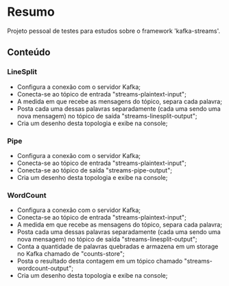 # Resumo
Projeto pessoal de testes para estudos sobre o framework 'kafka-streams'.

## Conteúdo

### LineSplit
- Configura a conexão com o servidor Kafka;
- Conecta-se ao tópico de entrada "streams-plaintext-input";
- A medida em que recebe as mensagens do tópico, separa cada palavra;
- Posta cada uma dessas palavras separadamente (cada uma sendo uma nova mensagem) no tópico de saída "streams-linesplit-output";
- Cria um desenho desta topologia e exibe na console;

### Pipe
- Configura a conexão com o servidor Kafka;
- Conecta-se ao tópico de entrada "streams-plaintext-input";
- Conecta-se ao tópico de saída "streams-pipe-output";
- Cria um desenho desta topologia e exibe na console;

### WordCount
- Configura a conexão com o servidor Kafka;
- Conecta-se ao tópico de entrada "streams-plaintext-input";
- A medida em que recebe as mensagens do tópico, separa cada palavra;
- Posta cada uma dessas palavras separadamente (cada uma sendo uma nova mensagem) no tópico de saída "streams-linesplit-output";
- Conta a quantidade de palavras quebradas e armazena em um storage no Kafka chamado de "counts-store";
- Posta o resultado desta contagem em um tópico chamado "streams-wordcount-output";
- Cria um desenho desta topologia e exibe na console;